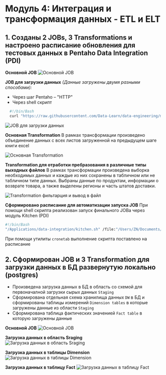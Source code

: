 # Модуль 4: Интеграция и трансформация данных - ETL и ELT


## 1. Созданы 2 JOBs, 3 Transformations и настроено расписание обновления для тестовых данных в Pentaho Data Integration (PDI)

**Основной JOB**
![Основной JOB](https://github.com/ReIZzz/DE-101/blob/main/Module_4/4.4_introduction_pentaho/JOBs_add_Transformation/img/final_job.png)


**JOB для загрузки данных**
*(Данные загружены двумя разными способами):*
- Через шаг Pentaho – "HTTP"
- Через shell скрипт
```bash
  #!/bin/Bash
  curl "https://raw.githubusercontent.com/Data-Learn/data-engineering/master/DE-101%20Modules/Module01/DE%20-%20101%20Lab%201.1/Sample%20-%20Superstore.xls" --output /Users/ZN/Documents/GitHub/DE-101/Module_4/4.4_introduction_pentaho/Data/sample-superstore-shell.csv
  ```
![JOB для загрузки данных](https://github.com/ReIZzz/DE-101/blob/main/Module_4/4.4_introduction_pentaho/JOBs_add_Transformation/img/job_download_samplestore.png)


**Основная Transformation**
В рамках трансформации произведено объединение данных с всех листов загруженной на предыдущем шаге книги excel

![Основная Transformation](https://github.com/ReIZzz/DE-101/blob/main/Module_4/4.4_introduction_pentaho/JOBs_add_Transformation/img/transformation_general.png)

**Transformation для отработки пребразования в различные типы выходных файлов**
В рамках трансформации произведена выборка необходимых данных и каждые из них сохранены в табличном или не табличном типе данных. Выбраны данные по продуктам, информации о возврате товара, а также выделены регионы и часть штатов доставки.

![Transformation фильтарция и вывод в файл](https://github.com/ReIZzz/DE-101/blob/main/Module_4/4.4_introduction_pentaho/JOBs_add_Transformation/img/transformation_for_task.png)

**Сформировано расписание для автоматизации запуска JOB**
При помощи shell скрипта реализован запуск финального JOBа через модуль Kitchen (PDI)

```bash
#!/bin/Bash
"/Applications/data-integration/kitchen.sh" /file:"/Users/ZN/Documents/GitHub/DE-101/Module_4/4.4_introduction_pentaho/JOBs_add_Transformation/final_job.kjb" /level:Basic
```
При помощи утилиты ```cronetab``` выполнение скрипта поставлено на расписание


## 2. Сформирован JOB и 3 Transformation для загрузки данных в БД развернутую локально (postgres)
- Произведена загрузка данных в БД в область со схемой для первоначалной загрузки сырых данных ```Staging```
- Сформирована отдельная схема хранилища данных ```DW``` в БД и сформированы таблицы измерений ```Dimension tables``` в которые загружены данные из области ```Staging```
- Сформирована таблица фактических значенией ```Fact table``` в которую загружены данные 

**Основной JOB**
![Основной JOB](https://github.com/ReIZzz/DE-101/blob/main/Module_4/4.4_introduction_pentaho/Lab_4.4/img/Pentaho%20Job.png)

**Загрузка данных в область Sraging**
![Загрузка данных в область Sraging](https://github.com/ReIZzz/DE-101/blob/main/Module_4/4.4_introduction_pentaho/Lab_4.4/img/staging%20tables.png)

**Загрузка данных в таблицы Dimension**
![Загрузка данных в таблицы Dimension](https://github.com/ReIZzz/DE-101/blob/main/Module_4/4.4_introduction_pentaho/Lab_4.4/img/dim_tables.png)

**Загрузка данных в таблицу Fact**
![Загрузка данных в таблицу Fact](https://github.com/ReIZzz/DE-101/blob/main/Module_4/4.4_introduction_pentaho/Lab_4.4/img/fact_table_sales.png)
